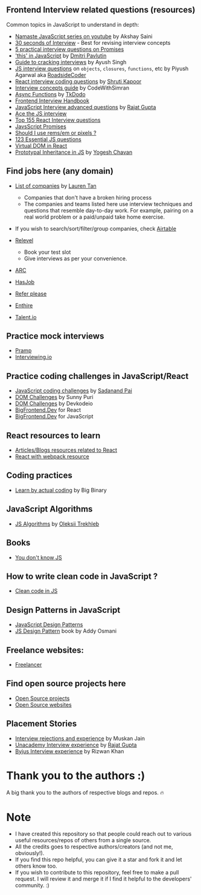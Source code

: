 ## Frontend Interview related questions (resources)

  <p> Common topics in JavaScript to understand in depth: </p>

- [Namaste JavaScript series on youtube](https://www.youtube.com/watch?v=pN6jk0uUrD8) by Akshay Saini 
- [30 seconds of Interview](https://30secondsofinterviews.org/) - Best for revising interview concepts 
- [5 practical interview questions on Promises](https://rehansattar.dev/five-practical-interview-questions-related-to-promises) 
- ['this' in JavaScript](https://dmitripavlutin.com/gentle-explanation-of-this-in-javascript/) by [Dmitri Pavlutin](https://dmitripavlutin.com/)
- [Guide to cracking interviews](https://alphaayush.notion.site/alphaayush/2e13395deff94a428d45b3aa88dc7ee7?v=06b5c5617b8442bc878bd210257786ad) by Ayush Singh
- [JS interview questions](https://roadsidecoder.hashnode.dev/) on `objects`, `closures`, `functions`, etc by Piyush Agarwal aka [RoadsideCoder](https://www.youtube.com/watch?v=XnFIX3c7xoI&ab_channel=RoadsideCoder) 
- [React interview coding questions](https://github.com/shrutikapoor08/react-coding-interview-questions) by [Shruti Kapoor](https://github.com/shrutikapoor08)
- [Interview concepts guide](https://codewithsimran.substack.com/p/comprehensive-front-end-interview?utm_campaign=post&utm_medium=web&utm_source=) by CodeWithSimran
- [Async Functions](https://tkdodo.eu/blog/about-async-functions) by [TkDodo](https://github.com/tkdodo)
- [Frontend Interview Handbook](https://frontendinterviewhandbook.com/en/javascript-questions/)
- [JavaScript Interview advanced questions](https://rajatgupta.xyz/js-interview-2) by [Rajat Gupta](https://github.com/rajatetc)
- [Ace the JS interview](https://manuarora.in/blog/ace-the-javascript-interview)
- [Top 155 React Interview questions](https://www.fullstack.cafe/interview-questions/react)
- [JavsScript Promises](https://danlevy.net/javascript-promises-quiz/)
- [Should I use rems/em or pixels ?](https://www.joshwcomeau.com/css/surprising-truth-about-pixels-and-accessibility/)
- [123 Essential JS questions](https://github.com/ganqqwerty/123-Essential-JavaScript-Interview-Questions) 
- [Virtual DOM in React](https://hackernoon.com/virtual-dom-reconciliation-and-diffing-algorithm-explained-simply-ycn34gr)
- [Prototypal Inheritance in JS](https://blog.yogeshchavan.dev/how-prototypal-inheritance-works-in-javascript) by [Yogesh Chavan](https://blog.yogeshchavan.dev/)


## Find jobs here (any domain)

- [List of companies](https://github.com/poteto/hiring-without-whiteboards) by [Lauren Tan](https://github.com/poteto)
  
    - Companies that don't have a broken hiring process
    - The companies and teams listed here use interview techniques and questions that resemble day-to-day work. 
      For example, pairing on a real world problem or a paid/unpaid take home exercise.   
 
- If you wish to search/sort/filter/group companies, check [Airtable](https://airtable.com/shr3eGPDm3wGjT2gA/tbluCbToxQ2knSLhh/viwmFR062GOjG4cjs) 

- [Relevel](https://relevel.com/)
    - Book your test slot
    - Give interviews as per your convenience. 

 - [ARC](https://arc.dev/) 
 - [HasJob](https://hasjob.co/)
 - [Refer please](https://www.referplease.com/)
 - [Enthire](https://enthire.co/)
 - [Talent.io](https://www.talent.io/p/en-fr/home)


## Practice mock interviews

- [Pramp](https://www.pramp.com/#/)
- [Interviewing.io](https://interviewing.io/)


## Practice coding challenges in JavaScript/React

- [JavaScript coding challenges](https://github.com/sadanandpai/javascript-code-challenges) by [Sadanand Pai](https://github.com/sadanandpai)
- [DOM Challenges](https://github.com/sunnypuri/dom-challenge-problems) by Sunny Puri
- [DOM Challenges](https://github.com/devkodeio/the-dom-challenge) by Devkodeio
- [BigFrontend.Dev](https://bigfrontend.dev/react) for React
- [BigFrontend.Dev](https://bigfrontend.dev/quiz) for JavaScript


## React resources to learn

- [Articles/Blogs resources related to React](https://reactresources.com/articles)
- [React with webpack resource](https://www.packtpub.com/product/hands-on-webpack-for-react-development-video/9781789139808)

## Coding practices

- [Learn by actual coding](https://academy.bigbinary.com/) by Big Binary

## JavaScript Algorithms

- [JS Algorithms](https://github.com/trekhleb/javascript-algorithms) by [Oleksii Trekhleb](https://github.com/trekhleb)

## Books

- [You don't know JS](https://github.com/getify/You-Dont-Know-JS)

## How to write clean code in JavaScript ?
 
- [Clean code in JS](https://github.com/ryanmcdermott/clean-code-javascript)


## Design Patterns in JavaScript

 - [JavaScript Design Patterns](https://www.digitalocean.com/community/tutorial_series/javascript-design-patterns)
 - [JS Design Pattern](https://addyosmani.com/resources/essentialjsdesignpatterns/book/) book by Addy Osmani


## Freelance websites: 

 - [Freelancer](https://www.freelancer.in/jobs/javascript/)


## Find open source projects here

 - [Open Source projects](https://opensource.twitter.dev/projects/)
 - [Open Source websites](https://github.com/sdmg15/Best-websites-a-programmer-should-visit#open-source-websites)
    

## Placement Stories

- [Interview rejections and experience](https://muskan611998jain.medium.com/placement-stories-interview-experiences-rejections-756f0c4b1166) by Muskan Jain
- [Unacademy Interview experience](https://rajatgupta.xyz/unacademy-interview) by [Rajat Gupta](https://github.com/rajatetc)
- [Byjus Interview experience](https://webscript.info/rizwan/byju-s-front-end-software-engineer-interview-experience-and-questions-6173d821a9bac) by Rizwan Khan

# Thank you to the authors :)
A big thank you to the authors of respective blogs and repos. 🔥

# Note

- I have created this repository so that people could reach out to various useful resources/repos of others from a single source.
- All the credits goes to respective authors/creators (and not me, obviously!).
- If you find this repo helpful, you can give it a star and fork it and let others know too.
- If you wish to contribute to this repository, feel free to make a pull request.
   I will review it and merge it if I find it helpful to the developers' community. :)
